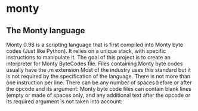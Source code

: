 # monty
## The Monty language
Monty 0.98 is a scripting language that is first compiled into Monty byte codes (Just like Python).
It relies on a unique stack, with specific instructions to manipulate it.
The goal of this project is to create an interpreter for Monty ByteCodes file.
Files containing Monty byte codes usually have the .m extension
Most of the industry uses this standard but it is not required by the specification of the language.
There is not more than one instruction per line. 
There can be any number of spaces before or after the opcode and its argument:
Monty byte code files can contain blank lines (empty or made of spaces only, and any additional text after the opcode or its required argument is not taken into account:

